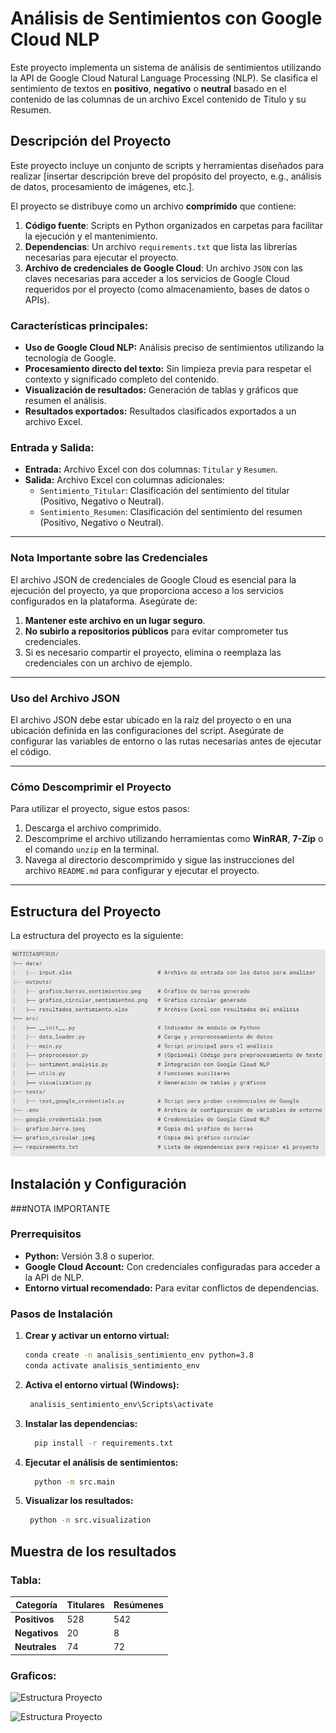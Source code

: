 

# Análisis de Sentimientos con Google Cloud NLP

Este proyecto implementa un sistema de análisis de sentimientos utilizando la API de Google Cloud Natural Language Processing (NLP). Se clasifica el sentimiento de textos en **positivo**, **negativo** o **neutral** basado en el contenido de las columnas de un archivo Excel contenido de Titulo y su Resumen.


## Descripción del Proyecto

Este proyecto incluye un conjunto de scripts y herramientas diseñados para realizar [insertar descripción breve del propósito del proyecto, e.g., análisis de datos, procesamiento de imágenes, etc.].

El proyecto se distribuye como un archivo **comprimido** que contiene:

1. **Código fuente**: Scripts en Python organizados en carpetas para facilitar la ejecución y el mantenimiento.
2. **Dependencias**: Un archivo `requirements.txt` que lista las librerías necesarias para ejecutar el proyecto.
3. **Archivo de credenciales de Google Cloud**: Un archivo `JSON` con las claves necesarias para acceder a los servicios de Google Cloud requeridos por el proyecto (como almacenamiento, bases de datos o APIs).

### Características principales:
- **Uso de Google Cloud NLP:** Análisis preciso de sentimientos utilizando la tecnología de Google.
- **Procesamiento directo del texto:** Sin limpieza previa para respetar el contexto y significado completo del contenido.
- **Visualización de resultados:** Generación de tablas y gráficos que resumen el análisis.
- **Resultados exportados:** Resultados clasificados exportados a un archivo Excel.

### Entrada y Salida:
- **Entrada:** Archivo Excel con dos columnas: `Titular` y `Resumen`.
- **Salida:** Archivo Excel con columnas adicionales:
  - `Sentimiento_Titular`: Clasificación del sentimiento del titular (Positivo, Negativo o Neutral).
  - `Sentimiento_Resumen`: Clasificación del sentimiento del resumen (Positivo, Negativo o Neutral).

---

### Nota Importante sobre las Credenciales

El archivo JSON de credenciales de Google Cloud es esencial para la ejecución del proyecto, ya que proporciona acceso a los servicios configurados en la plataforma. Asegúrate de:

1. **Mantener este archivo en un lugar seguro**.
2. **No subirlo a repositorios públicos** para evitar comprometer tus credenciales.
3. Si es necesario compartir el proyecto, elimina o reemplaza las credenciales con un archivo de ejemplo.

---

### Uso del Archivo JSON

El archivo JSON debe estar ubicado en la raíz del proyecto o en una ubicación definida en las configuraciones del script. Asegúrate de configurar las variables de entorno o las rutas necesarias antes de ejecutar el código.

---

### Cómo Descomprimir el Proyecto

Para utilizar el proyecto, sigue estos pasos:
1. Descarga el archivo comprimido.
2. Descomprime el archivo utilizando herramientas como **WinRAR**, **7-Zip** o el comando `unzip` en la terminal.
3. Navega al directorio descomprimido y sigue las instrucciones del archivo `README.md` para configurar y ejecutar el proyecto.


---

## Estructura del Proyecto

La estructura del proyecto es la siguiente:

![Estructura Proyecto](./estructura_proyecto.jpeg "Analisis de Sentimiento")


## Instalación y Configuración

###NOTA IMPORTANTE 

### Prerrequisitos
- **Python:** Versión 3.8 o superior.
- **Google Cloud Account:** Con credenciales configuradas para acceder a la API de NLP.
- **Entorno virtual recomendado:** Para evitar conflictos de dependencias.

### Pasos de Instalación

1. **Crear y activar un entorno virtual:**
   ```bash
   conda create -n analisis_sentimiento_env python=3.8
   conda activate analisis_sentimiento_env
2. **Activa el entorno virtual (Windows):**
	```bash
	 analisis_sentimiento_env\Scripts\activate
3. **Instalar las dependencias:**
   ```bash
	 pip install -r requirements.txt
4. **Ejecutar el análisis de sentimientos:**
   ```bash
	 python -m src.main
5. **Visualizar los resultados:**
	```bash
	 python -m src.visualization	
## Muestra de los resultados
  
### Tabla:

| **Categoría** | **Titulares** | **Resúmenes** |
|---------------|---------------|---------------|
| **Positivos** | 528           | 542           |
| **Negativos** | 20            | 8             |
| **Neutrales** | 74            | 72            |
	
### Graficos:
![Estructura Proyecto](./grafico_barra.jpeg "GraficoBarra")

![Estructura Proyecto](./grafico_circular.jpeg "GraficoCircular")
